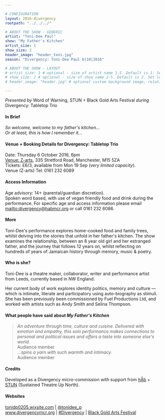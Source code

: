 ```yaml
---

# CONFIGURATION
layout: 2016-divergency
rootpath: "../../../"

# ABOUT THE SHOW - GENERIC
artist: "Toni-Dee Paul"
show: "My Father's Kitchen"
artist_size: 1
show_size: 2
header_image: "header_toni.jpg"
season: "Divergency: Toni-Dee Paul 6|10|2016"

# ABOUT THE SHOW - LAYOUT
# artist_size: 1 # optional - size of artist name 1-5. Default is 1. Set longer names to lower values
# show_size: 2 # optional - size of show name 2-5. Default is 2. Set longer names to lower values
# header_image: "header.jpg" # optional custom background image, relative to current page

---
```

*Presented by* Word of Warning, STUN + Black Gold Arts Festival *during* Divergency: Tabletop Trio          
         
#### In Brief                           
*So welcome, welcome to my father's kitchen…<br>Or at least, this is how I remember it…*          
         
#### Venue + Booking Details for Divergency: Tabletop Trio
Date: Thursday 6 October 2016, 6pm           
[Venue: Z-arts](http://www.z-arts.org/about-us/getting-here), 335 Stretford Road, Manchester, M15 5ZA        
Tickets: £6/3, available from Mon 19 Sep (*very limited capacity*).              
Venue (Z-arts) Tel: 0161 232 6089          
             
#### Access Information      
Age advisory: 14+ (parental/guardian discretion).        
Spoken word based, with use of vegan friendly food and drink during the performance. For specific age and access information please email <mailto:divergency@habmcr.org> or call 0161 232 6086.          
              
#### More               
Toni-Dee's performance explores home-cooked food and family trees, whilst delving into the stories that unfold in her father's kitchen. The show examines the relationship, between an 8 year old girl and her estranged father, and the journey that follows 12 years on, whilst reflecting on hundreds of years of Jamaican history through memory, music & poetry.    
            
#### Who is she?  
Toni-Dee is a theatre maker, collaborator, writer and performance artist from Leeds, currently based in NW England.       
         
Her current body of work explores identity politics, memory and culture — which is intimate, literate and participatory using auto-biography as stimuli. She has been previously been commissioned by Fuel Productions Ltd, and worked with artists such as Andy Smith and Selina Thompson.        
         
#### What people have said about *My Father's Kitchen*        
>*An adventure through time, culture and cuisine. Delivered with emotion and empathy, this solo performance makes connections to personal and political issues and offers a taste into someone else's world.*<br>Audience member         
>*…spins a yarn with such warmth and intimacy.*<br>Audience member        

#### Credits           
Developed as a Divergency micro-commission with support from [hÅb](/hab) + <a href="http://stunlive.com" target="_blank">STUN</a> (Sustained Theatre Up North).            
         
#### Websites          
<a href="http://tonidp0205.wixsite.com/tonideepaul" target="_blank">tonidp0205.wixsite.com</a> | <a href="http://twitter.com/tonidee_p" target="_blank">@tonidee_p</a><br><a href="http://www.divergencymcr.org" target="_blank">www.divergencymcr.org</a> | <a href="http://twitter.com/hashtag/Divergency" target="_blank">#Divergency</a> | <a href="http://bgafestival.com" target="_blank">Black Gold Arts Festival</a>
